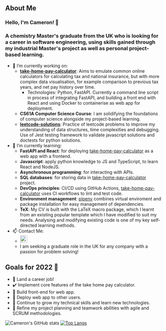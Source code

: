 ## About Me
### Hello, I'm Cameron! 👋
### A chemistry Master's graduate from the UK who is looking for a career in software engineering, using skills gained through my industrial Master's project as well as personal project-based learning.
- 🔭 I’m currently working on:
  - [**take-home-pay-calculator**](https://github.com/CameronMackenzie99/take-home-pay-calculator): Aims to emulate common online calculators for calculating tax and national insurance, but with more complex data visualisation, for example comparison to previous tax years, and net pay history over time.
  	 - Technologies: Python, FastAPI. Currently a command line script in process of integrating FastAPI, and building a front end with React and using Docker to containerise as web app for deployment.
  - **CS61A Computer Science Course**: I am solidifying the foundations of computer science alongside my project-based learning.
  - [**leetcode-solutions**](https://github.com/CameronMackenzie99/leetcode-solutions/): Practice of leetcode problems to improve my understanding of data structures, time complexities and debugging. Use of Jest testing framework to validate javascript solutions and doctests for python solutions.
- 🌱 I’m currently learning:
	- **FastAPI and React**: for deploying [take-home-pay-calculator](https://github.com/CameronMackenzie99/take-home-pay-calculator) as a web app with a frontend.
 	- **Javascript**: apply python knowledge to JS and TypeScript, to learn React and NodeJS.
	- **Asynchronous programming**: for interacting with APIs.
 	- **SQL databases**: for storing data in [take-home-pay-calculator](https://github.com/CameronMackenzie99/take-home-pay-calculator) project.
 	- **DevOps principles**: CI/CD using GitHub Actions, [take-home-pay-calculator](https://github.com/CameronMackenzie99/take-home-pay-calculator) uses CI workflows to lint and test code.
 	- **Environment management**: [pipenv](https://docs.pipenv.org/en/latest/#) combines virtual enviroment and package installation for easy management of dependencies.
	- **TeX**: My CV is built with the LaTeX macro package, which I learnt from an existing popular template which I have modified to suit my needs. Analysing and modifying existing code is one of my key self-directed learning methods.
- 📫 Contact Me:
 	- <a href="https://www.linkedin.com/in/cameron-mackenzie1999/" target="_blank"><img alt="linkedin | LinkedIn" height="23px" src="https://img.shields.io/badge/LinkedIn-0077B5?style=for-the-badge&logo=linkedin&logoColor=white" /></a> 
	- I am seeking a graduate role in the UK for any company with a passion for problem solving!

## Goals for 2022 🥅
- 🔳 Land a career job!
- ✔️ Implement core features of the take home pay calculator.
- 🔳 Build front-end for web app.
- 🔳 Deploy web app to other users.
- 🔳 Continue to grow my technical skills and learn new technologies.
- 🔳 Refine my project planning and teamwork abilities with agile and SCRUM methodologies.

![Cameron's GitHub stats](https://github-readme-stats.vercel.app/api?username=CameronMackenzie99&theme=dark&show_icons=true)
[![Top Langs](https://github-readme-stats.vercel.app/api/top-langs/?username=CameronMackenzie99&hide=html&layout=compact&theme=dark)](https://github.com/anuraghazra/github-readme-stats)
<!--
**CameronMackenzie99/CameronMackenzie99** is a ✨ _special_ ✨ repository because its `README.md` (this file) appears on your GitHub profile.

Here are some ideas to get you started:

- 🔭 I’m currently working on ...
- 🌱 I’m currently learning ...
- 👯 I’m looking to collaborate on ...
- 🤔 I’m looking for help with ...
- 💬 Ask me about ...
- 📫 How to reach me: ...
- 😄 Pronouns: ...
- ⚡ Fun fact: ...
-->
